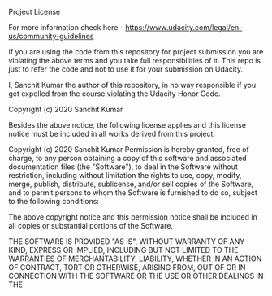Project License


For more information check here - https://www.udacity.com/legal/en-us/community-guidelines

If you are using the code from this repository for project submission you are violating the above terms and you take full responsibilities of it. This repo is just to refer the code and not to use it for your submission on Udacity.

I, Sanchit Kumar the author of this repository, in no way responsible if you get expelled from the course violating the Udacity Honor Code.

Copyright (c) 2020 Sanchit Kumar

Besides the above notice, the following license applies and this license notice must be included in all works derived from this project.


Copyright (c) 2020 Sanchit Kumar
Permission is hereby granted, free of charge, to any person obtaining a copy
of this software and associated documentation files (the "Software"), to deal
in the Software without restriction, including without limitation the rights
to use, copy, modify, merge, publish, distribute, sublicense, and/or sell
copies of the Software, and to permit persons to whom the Software is
furnished to do so, subject to the following conditions:

The above copyright notice and this permission notice shall be included in all
copies or substantial portions of the Software.

THE SOFTWARE IS PROVIDED "AS IS", WITHOUT WARRANTY OF ANY KIND, EXPRESS OR
IMPLIED, INCLUDING BUT NOT LIMITED TO THE WARRANTIES OF MERCHANTABILITY,
LIABILITY, WHETHER IN AN ACTION OF CONTRACT, TORT OR OTHERWISE, ARISING FROM,
OUT OF OR IN CONNECTION WITH THE SOFTWARE OR THE USE OR OTHER DEALINGS IN THE
